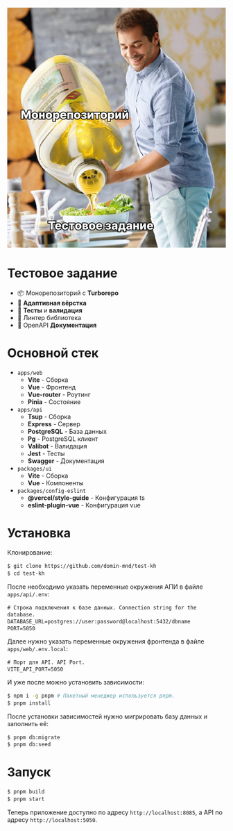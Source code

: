 ![Overengineering 101](public/inanutshell.png)

# Тестовое задание

- 📦 Монорепозиторий с **Turborepo**
- 📱 **Адаптивная вёрстка**
- 👷 **Тесты** и **валидация**
- 🧰 Линтер библиотека
- 📝 OpenAPI **Документация**

# Основной стек

- `apps/web`
  - **Vite** - Сборка
  - **Vue** - Фронтенд
  - **Vue-router** - Роутинг
  - **Pinia** - Состояние
- `apps/api`
  - **Tsup** - Сборка
  - **Express** - Сервер
  - **PostgreSQL** - База данных
  - **Pg** - PostgreSQL клиент
  - **Valibot** - Валидация
  - **Jest** - Тесты
  - **Swagger** - Документация
- `packages/ui`
  - **Vite** - Сборка
  - **Vue** - Компоненты
- `packages/config-eslint`
  - **@vercel/style-guide** - Конфигурация ts
  - **eslint-plugin-vue** - Конфигурация vue

# Установка

Клонирование:

```bash
$ git clone https://github.com/domin-mnd/test-kh
$ cd test-kh
```

После необходимо указать переменные окружения АПИ в файле `apps/api/.env`:

```env
# Строка подключения к базе данных. Connection string for the database.
DATABASE_URL=postgres://user:password@localhost:5432/dbname
PORT=5050
```

Далее нужно указать переменные окружения фронтенда в файле `apps/web/.env.local`:

```env
# Порт для API. API Port.
VITE_API_PORT=5050
```

И уже после можно установить зависимости:

```bash
$ npm i -g pnpm # Пакетный менеджер используется pnpm.
$ pnpm install
```

После установки зависимостей нужно мигрировать базу данных и заполнить её:

```bash
$ pnpm db:migrate
$ pnpm db:seed
```

# Запуск

```bash
$ pnpm build
$ pnpm start
```

Теперь приложение доступно по адресу `http://localhost:8085`, а API по адресу `http://localhost:5050`.
